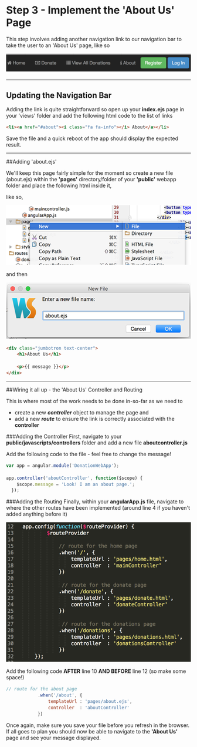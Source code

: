 
# Step 3 - Implement the 'About Us' Page

This step involves adding another navigation link to our navigation bar to take the user to an 'About Us' page, like so

![](../images/navbar.lab1.v2.png)

---

## Updating the Navigation Bar

Adding the link is quite straightforward so open up your **index.ejs** page in your 'views' folder and add the following html code to the list of links

```html
<li><a href="#about"><i class="fa fa-info"></i> About</a></li>

```
Save the file and a quick reboot of the app should display the expected result.

---

##Adding 'about.ejs'

We'll keep this page fairly simple for the moment so create a new file (about.ejs) within the **'pages'** directory/folder of your **'public'** webapp folder and place the following html inside it, 

like so,

![](../images/lab04.s301.png)

and then

![](../images/lab04.s302.png)


```html
<div class="jumbotron text-center">
	<h1>About Us</h1>
	
	<p>{{ message }}</p>
</div>
```
---

##Wiring it all up - the 'About Us' Controller and Routing

This is where most of the work needs to be done in-so-far as we need to  

* create a new ***controller*** object to manage the page and
* add a new ***route*** to ensure the link is correctly associated with the **controller**

###Adding the Controller
First, navigate to your **public/javascripts/controllers** folder and add a new file **aboutcontroller.js**

Add the following code to the file - feel free to change the message!

```javascript
var app = angular.module('DonationWebApp');

app.controller('aboutController', function($scope) {
    $scope.message = 'Look! I am an about page.';
  });
```
###Adding the Routing
Finally, within your **angularApp.js** file, navigate to where the other routes have been implemented (around line 4 if you haven't added anything before it)

![](../images/lab1.step3.2.png)

Add the following code **AFTER** line 10 **AND BEFORE** line 12 (so make some space!)

```javascript
// route for the about page
            .when('/about', {
                templateUrl : 'pages/about.ejs',
                controller  : 'aboutController'
            })
```

Once again, make sure you save your file before you refresh in the browser. If all goes to plan you should now be able to navigate to the **'About Us'** page and see your message displayed.
